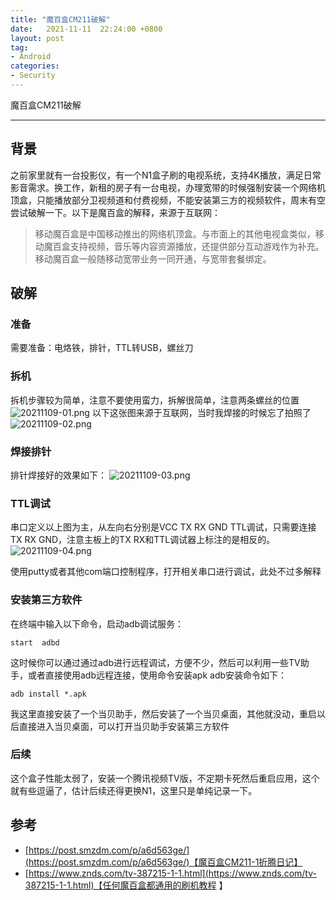 ```yaml
---
title: "魔百盒CM211破解"
date:   2021-11-11  22:24:00 +0800
layout: post
tag:
- Android
categories:
- Security
---
```


魔百盒CM211破解

------
## 背景
之前家里就有一台投影仪，有一个N1盒子刷的电视系统，支持4K播放，满足日常影音需求。换工作，新租的房子有一台电视，办理宽带的时候强制安装一个网络机顶盒，只能播放部分卫视频道和付费视频，不能安装第三方的视频软件，周末有空尝试破解一下。以下是魔百盒的解释，来源于互联网：
> 移动魔百盒是中国移动推出的网络机顶盒。与市面上的其他电视盒类似，移动魔百盒支持视频，音乐等内容资源播放，还提供部分互动游戏作为补充。移动魔百盒一般随移动宽带业务一同开通，与宽带套餐绑定。

## 破解
### 准备
需要准备：电烙铁，排针，TTL转USB，螺丝刀
### 拆机
拆机步骤较为简单，注意不要使用蛮力，拆解很简单，注意两条螺丝的位置
![20211109-01.png](/images/20211109-01.png)
以下这张图来源于互联网，当时我焊接的时候忘了拍照了
![20211109-02.png](/images/20211109-02.png)
### 焊接排针
排针焊接好的效果如下：
![20211109-03.png](/images/20211109-03.png)
### TTL调试
串口定义以上图为主，从左向右分别是VCC TX RX GND
TTL调试，只需要连接TX RX GND，注意主板上的TX RX和TTL调试器上标注的是相反的。
![20211109-04.png](/images/20211109-04.png)

使用putty或者其他com端口控制程序，打开相关串口进行调试，此处不过多解释

### 安装第三方软件
在终端中输入以下命令，启动adb调试服务：
```
start  adbd
```
这时候你可以通过通过adb进行远程调试，方便不少，然后可以利用一些TV助手，或者直接使用adb远程连接，使用命令安装apk
adb安装命令如下：
```
adb install *.apk
```
我这里直接安装了一个当贝助手，然后安装了一个当贝桌面，其他就没动，重启以后直接进入当贝桌面，可以打开当贝助手安装第三方软件

### 后续
这个盒子性能太弱了，安装一个腾讯视频TV版，不定期卡死然后重启应用，这个就有些逗逼了，估计后续还得更换N1，这里只是单纯记录一下。

## 参考
- [https://post.smzdm.com/p/a6d563ge/](https://post.smzdm.com/p/a6d563ge/)【魔百盒CM211-1折腾日记】
- [https://www.znds.com/tv-387215-1-1.html](https://www.znds.com/tv-387215-1-1.html)【任何魔百盒都通用的刷机教程 】